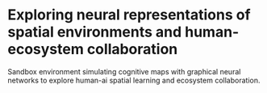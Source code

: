 # Exploring neural representations of spatial environments and human-ecosystem collaboration
Sandbox environment simulating cognitive maps with graphical neural networks to explore human-ai spatial learning and ecosystem collaboration.